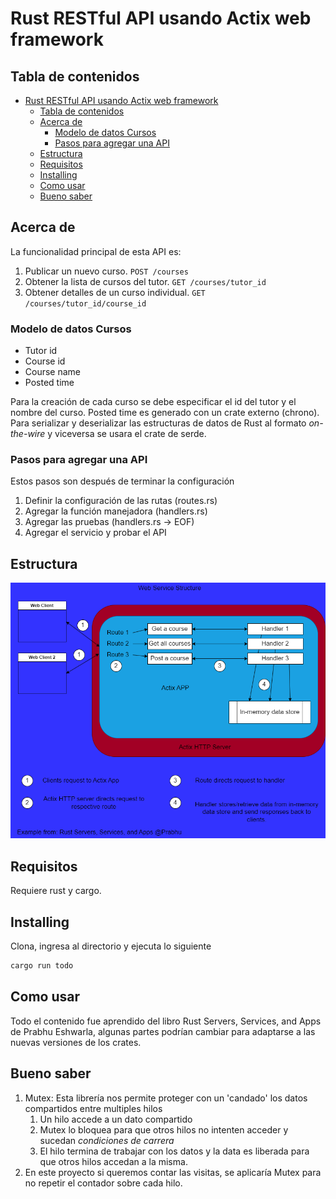 # Rust RESTful API usando Actix web framework

## Tabla de contenidos

- [Rust RESTful API usando Actix web framework](#rust-restful-api-usando-actix-web-framework)
  - [Tabla de contenidos](#tabla-de-contenidos)
  - [Acerca de](#acerca-de)
    - [Modelo de datos Cursos](#modelo-de-datos-cursos)
    - [Pasos para agregar una API](#pasos-para-agregar-una-api)
  - [Estructura](#estructura)
  - [Requisitos](#requisitos)
  - [Installing](#installing)
  - [Como usar](#como-usar)
  - [Bueno saber](#bueno-saber)

## Acerca de

La funcionalidad principal de esta API es:

1. Publicar un nuevo curso. `POST /courses`
2. Obtener la lista de cursos del tutor. `GET /courses/tutor_id`
3. Obtener detalles de un curso individual. `GET /courses/tutor_id/course_id`

### Modelo de datos Cursos

- Tutor id
- Course id
- Course name
- Posted time

Para la creación de cada curso se debe especificar el id del tutor y el nombre del curso.
Posted time es generado con un crate externo (chrono).
Para serializar y deserializar las estructuras de datos de Rust al formato _on-the-wire_ y viceversa
se usara el crate de serde.

### Pasos para agregar una API

Estos pasos son después de terminar la configuración

1. Definir la configuración de las rutas (routes.rs)
2. Agregar la función manejadora (handlers.rs)
3. Agregar las pruebas (handlers.rs -> EOF)
4. Agregar el servicio y probar el API

## Estructura

![Structure](WebServiceStructure.png)

## Requisitos

Requiere rust y cargo.

## Installing

Clona, ingresa al directorio y ejecuta lo siguiente

```bash
cargo run todo
```

## Como usar

Todo el contenido fue aprendido del libro Rust Servers, Services, and Apps de
Prabhu Eshwarla, algunas partes podrían cambiar para adaptarse a las nuevas versiones de los crates.

## Bueno saber

1. Mutex: Esta librería nos permite proteger con un 'candado' los datos compartidos entre multiples hilos
   1. Un hilo accede a un dato compartido
   2. Mutex lo bloquea para que otros hilos no intenten acceder y sucedan _condiciones de carrera_
   3. El hilo termina de trabajar con los datos y la data es liberada para que otros hilos accedan a la misma.
2. En este proyecto si queremos contar las visitas, se aplicaría Mutex para no repetir el contador sobre cada hilo.
